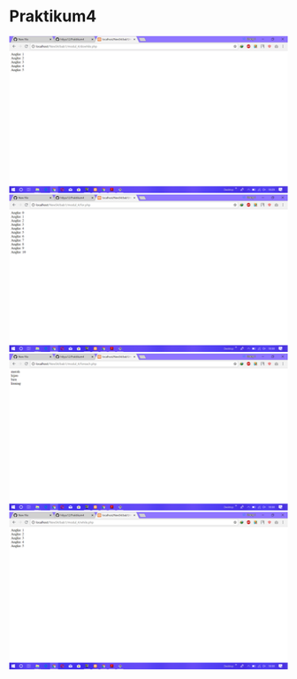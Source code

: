 # Praktikum4

![alt text](https://github.com/hilyyu12/Praktikum4/blob/master/Screenshot%20(112).png)
![alt text](https://github.com/hilyyu12/Praktikum4/blob/master/Screenshot%20(113).png)
![alt text](https://github.com/hilyyu12/Praktikum4/blob/master/Screenshot%20(114).png)
![alt text](https://github.com/hilyyu12/Praktikum4/blob/master/Screenshot%20(115).png)
